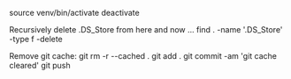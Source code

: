 source venv/bin/activate
deactivate

Recursively delete .DS_Store from here and now ...
find . -name '.DS_Store' -type f -delete

Remove git cache:
git rm -r --cached .
git add .
git commit -am 'git cache cleared'
git push